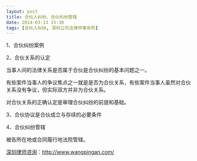 ```yaml
---
layout: post
title: 合伙人纠纷，合伙纠纷管辖
date: 2014-03-13 15:30
tags: [合伙人纠纷, 深圳公司法律师事务所]
---
```

1、合伙纠纷案例

2、合伙关系的认定

当事人间的法律关系是否属于合伙是合伙纠纷的基本问题之一。

有些案件当事人的争议焦点之一就是是否为合伙关系，有些案件当事人虽然对合伙关系没有争议，但实际双方并非为合伙关系。

对合伙关系的正确认定是审理合伙纠纷的前提和基础。

3、合伙协议是合伙成立与存续的必要条件

4、合伙纠纷管辖

被告所在地或合同履行地法院管辖。

<a href="http://www.wangpingan.com/">深圳律师咨询</a>：<a href="http://www.wangpingan.com/">http://www.wangpingan.com/</a>


